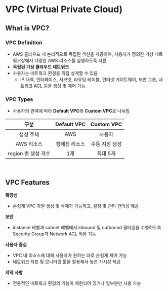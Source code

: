 # VPC (Virtual Private Cloud)

## What is VPC?

### VPC Definition

- AWS 클라우드 내 논리적으로 독립된 섹션을 제공하여, 사용자가 정의한 가상 네트워크상에서 다양한 AWS 리소스를 실행하도록 지원
- **독립된 가상 클라우드 네트워크**
- 사용자는 네트워크 환경을 직접 설계할 수 있음
  - IP 대역, 인터페이스, 서브넷, 라우팅 테이블, 인터넷 게이트웨이, 보안 그룹, 네트워크 ACL 등을 생성 및 제어 가능

### VPC Types

- 사용자의 관여에 따라 **Default VPC**와 **Custom VPC**로 나눠짐

|        구분         |  Default VPC  |   Custom VPC   |
| :-----------------: | :-----------: | :------------: |
|      생성 주체      |      AWS      |     사용자     |
|     AWS 리소스      | 정해진 리소스 | 수동 지정 생성 |
| region 별 생성 개수 |      1개      |    최대 5개    |

<br>

## VPC Features

**확장성**

- 손쉽게 VPC 자원 생성 및 삭제가 가능하고, 설정 및 관리 편의성 제공

**보안**

- instance 레벨과 subnet 레벨에서 inbound 및 outbound 필터링을 수행하도록 Security Group과 Network ACL 적용 가능

**사용자 중심**

- VPC 내 리소스에 대해 사용자가 원하는 대로 손쉽게 제어 가능
- 네트워크 지표 및 모니터링 툴을 활용해서 높은 가시성 제공

**제약 사항**

- 전통적인 네트워크 환경의 기능이 제한되어 있거나 일부분만 사용 가능
